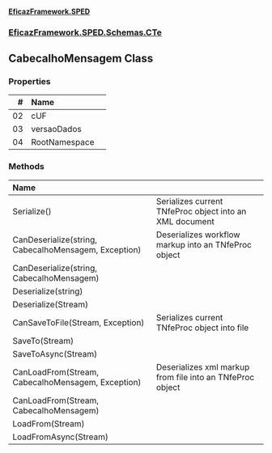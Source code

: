 #### [EficazFramework.SPED](EficazFrameworkSPED.md 'EficazFramework SPED')
### [EficazFramework.SPED.Schemas.CTe](EficazFramework.SPED.Schemas.CTe.md 'EficazFramework.SPED.Schemas.CTe')

## CabecalhoMensagem Class
### Properties

| # | Name | |
| ---: | :--- | :--- |
| 02 | cUF |  |
| 03 | versaoDados |  |
| 04 | RootNamespace |  |
### Methods

| Name | |
| :--- | :--- |
| Serialize() | Serializes current TNfeProc object into an XML document |
| CanDeserialize(string, CabecalhoMensagem, Exception) | Deserializes workflow markup into an TNfeProc object |
| CanDeserialize(string, CabecalhoMensagem) |  |
| Deserialize(string) |  |
| Deserialize(Stream) |  |
| CanSaveToFile(Stream, Exception) | Serializes current TNfeProc object into file |
| SaveTo(Stream) |  |
| SaveToAsync(Stream) |  |
| CanLoadFrom(Stream, CabecalhoMensagem, Exception) | Deserializes xml markup from file into an TNfeProc object |
| CanLoadFrom(Stream, CabecalhoMensagem) |  |
| LoadFrom(Stream) |  |
| LoadFromAsync(Stream) |  |
